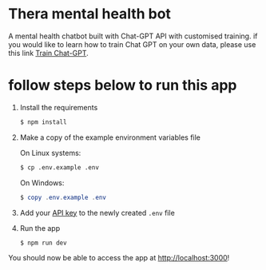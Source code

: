 # Thera mental health bot
A mental health chatbot built with Chat-GPT API with customised training.
if you would like to learn how to train Chat GPT on your own data, please use this link 
[Train Chat-GPT](https://livechatai.com/blog/how-to-train-chatgpt-on-your-own-data).



# follow steps below to run this app
1. Install the requirements

   ```bash
   $ npm install
   ```

2. Make a copy of the example environment variables file

   On Linux systems: 
   ```bash
   $ cp .env.example .env
   ```
   On Windows:
   ```powershell
   $ copy .env.example .env
   ```
3. Add your [API key](https://platform.openai.com/account/api-keys) to the newly created `.env` file

4. Run the app

   ```bash
   $ npm run dev
   ```

You should now be able to access the app at [http://localhost:3000](http://localhost:3000)!
